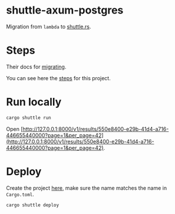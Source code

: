 # shuttle-axum-postgres

Migration from `lambda` to [shuttle.rs](https://shuttle.rs).

# Steps

Their docs for [migrating](https://docs.shuttle.rs/migration/migrating-to-shuttle).

You can see here the [steps](https://github.com/radumarias/aws-lambda-axum-dynamodb/commit/e15019dc21e348e4f4c662c270a44572168d6314) for this project.

# Run locally

```bash
cargo shuttle run
```

Open [http://127.0.0.1:8000/v1/results/550e8400-e29b-41d4-a716-446655440000?page=1&per_page=42](http://127.0.0.1:8000/v1/results/550e8400-e29b-41d4-a716-446655440000?page=1&per_page=42).

# Deploy

Create the project [here](https://console.shuttle.rs), make sure the name matches the name in `Cargo.toml`.

```bash
cargo shuttle deploy
```
